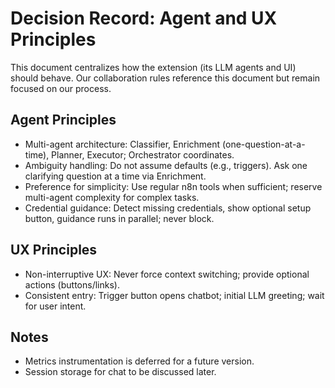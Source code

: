 # Decision Record: Agent and UX Principles

This document centralizes how the extension (its LLM agents and UI) should behave. Our collaboration rules reference this document but remain focused on our process.

## Agent Principles
- Multi-agent architecture: Classifier, Enrichment (one-question-at-a-time), Planner, Executor; Orchestrator coordinates.
- Ambiguity handling: Do not assume defaults (e.g., triggers). Ask one clarifying question at a time via Enrichment.
- Preference for simplicity: Use regular n8n tools when sufficient; reserve multi-agent complexity for complex tasks.
- Credential guidance: Detect missing credentials, show optional setup button, guidance runs in parallel; never block.

## UX Principles
- Non-interruptive UX: Never force context switching; provide optional actions (buttons/links).
- Consistent entry: Trigger button opens chatbot; initial LLM greeting; wait for user intent.

## Notes
- Metrics instrumentation is deferred for a future version.
- Session storage for chat to be discussed later.
